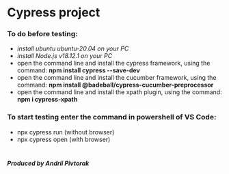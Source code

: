# Cypress project

### To do before testing:
* _install ubuntu ubuntu-20.04 on your PC_
* _install Node.js v18.12.1 on your PC_
* open the command line and install the cypress framework, using the command: **npm install cypress --save-dev**
* open the command line and install the cucumber framework, using the command: **npm install @badeball/cypress-cucumber-preprocessor**
* open the command line and install the xpath plugin, using the command: **npm i cypress-xpath**

### To start testing enter the command in powershell of VS Code:
* npx cypress run (without browser)
* npx cypress open (with browser)

#
##### _Produced by Andrii Pivtorak_
